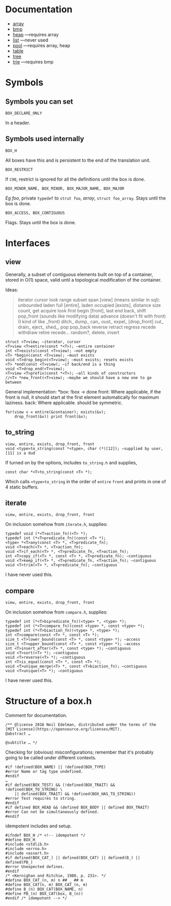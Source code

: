 # Documentation

* [array](array.md)
* [bmp](bmp.md)
* [heap](heap.mb) —requires array
* [list](list.md) —never used
* [pool](pool.md) —requires array, heap
* [table](table.md)
* [tree](tree.md)
* [trie](trie.md) —requires bmp

# Symbols

## Symbols you can set

	BOX_DECLARE_ONLY
In a header.

## Symbols used internally

	BOX_H
All boxes have this and is persistent to the end of the translation unit.

	BOX_RESTRICT
If `C90`, restrict is ignored for all the definitions until the box is done.

	BOX_MINOR_NAME, BOX_MINOR, BOX_MAJOR_NAME, BOX_MAJOR
_Eg_ _foo_, private `typedef` to `strut foo`, _array_, `struct foo_array`. Stays until the box is done.

	BOX_ACCESS, BOX_CONTIGUOUS
Flags. Stays until the box is done.

# Interfaces

## view

Generally, a subset of contiguous elements built on top of a container, stored in O(1) space, valid until a topological modification of the container.

Ideas:
> iterator cursor look range subset span [view] (means similar in sql): unbounded laden full [entire], laden occupied [exists], distance size count, get acquire look first begin [front], last end back, shift pop_front (sounds like modifying data) advance (doesn't fit with front) (I kind of like \_front) ditch_ dump_ can_ oust_ expel_ [drop_front] cut_ drain_ eject_ shed_, pop pop_back reverse retract regress recede withdraw retire recede… random?, delete, insert

	struct <T>view; —iterator, cursor
	<T>view <T>entire(const *<T>); —entire container
	int <T>exists(const <T>view); —not empty
	<T> *begin(const <T>view); —must exists
	void <T>drop_begin(<T>view); —must exists; resets exists
	<T> *end(const <T>view); —if back/end is a thing
	void <T>drop_end(<T>view);
	<T>view <T>prefix(const *<T>); —all kinds of constructors
	//<T> *new_front(<T>view); —maybe we should have a new one to go between

General implementation:
*box: !box -> done
front: Where applicable, if the front is null, it should start at the first element automatically for maximum laziness.
back: Where applicable. should be symmetric.

	for(view v = entire(&container); exists(&v);
		drop_front(&v)) print front(&v);

## to_string

	view, entire, exists, drop_front, front
	void <type>to_string(const *<type>, char (*)[12]); —supplied by user, [11] is a dud

If turned on by the options, includes `to_string.h` and supplies,

	const char *<T>to_string(const <T> *);

Which calls `<type>to_string` in the order of `entire` `front` and prints in one of 4 static buffers.

## iterate

	view, entire, exists, drop_front, front

On inclusion somehow from `iterate.h`, supplies:

	typedef void (*<T>action_fn)(<T> *);
	typedef int (*<T>predicate_fn)(const <T> *);
	<type> *<T>any(const <T> *, <T>predicate_fn);
	void <T>each(<T> *, <T>action_fn);
	void <T>if_each(<T> *, <T>predicate_fn, <T>action_fn);
	int <T>copy_if(<T> *, const <T> *, <T>predicate_fn); —contiguous
	void <T>keep_if(<T> *, <T>predicate_fn, <T>action_fn); —contiguous
	void <T>trim(<T> *, <T>predicate_fn); —contiguous

I have never used this.

## compare

	view, entire, exists, drop_front, front

On inclusion somehow from `compare.h`, supplies:

	typedef int (*<T>bipredicate_fn)(<type> *, <type> *);
	typedef int (*<T>compare_fn)(const <type> *, const <type> *);
	typedef int (*<T>biaction_fn)(<type> *, <type> *);
	int <T>compare(const <T> *, const <T> *);
	size_t <T>lower_bound(const <T> *, const <type> *); —access
	size_t <T>upper_bound(const <T> *, const <type> *); —access
	int <T>insert_after(<T> *, const <type> *); —contiguous
	void <T>sort(<T> *); —contiguous
	void <T>reverse(<T> *); —contiguous
	int <T>is_equal(const <T> *, const <T> *);
	void <T>unique_merge(<T> *, const <T>biaction_fn); —contiguous
	void <T>unique(<T> *); —contiguous

I have never used this.

# Structure of a box.h

Comment for documentation.

	/** @license 2016 Neil Edelman, distributed under the terms of the
	[MIT License](https://opensource.org/licenses/MIT).
	@abstract …

	@subtitle … */

Checking for (obvious) misconfigurations; remember that it's probably going to be called under different contexts.

	#if !defined(BOX_NAME) || !defined(BOX_TYPE)
	#error Name or tag type undefined.
	#endif
	…
	#if defined(BOX_TEST) && (!defined(BOX_TRAIT) && !defined(BOX_TO_STRING) \
		|| defined(BOX_TRAIT) && !defined(BOX_HAS_TO_STRING))
	#error Test requires to string.
	#endif
	#if defined BOX_HEAD && (defined BOX_BODY || defined BOX_TRAIT)
	#error Can not be simultaneously defined.
	#endif

idempotent includes and setup.

	#ifndef BOX_H /* <!-- idempotent */
	#define BOX_H
	#include <stdlib.h>
	#include <errno.h>
	#include <assert.h>
	#if defined(BOX_CAT_) || defined(BOX_CAT) || defined(B_) || defined(PB_)
	#error Unexpected defines.
	#endif
	/* <Kernighan and Ritchie, 1988, p. 231>. */
	#define BOX_CAT_(n, m) n ## _ ## m
	#define BOX_CAT(n, m) BOX_CAT_(n, m)
	#define B_(n) BOX_CAT(BOX_NAME, n)
	#define PB_(n) BOX_CAT(box, B_(n))
	#endif /* idempotent --> */

